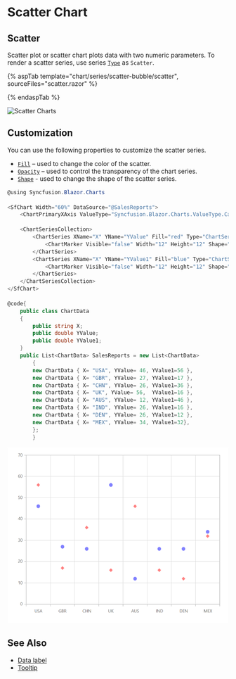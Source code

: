 # Scatter Chart

## Scatter

Scatter plot or scatter chart plots data with two numeric parameters. To render a scatter series, use series [`Type`](https://help.syncfusion.com/cr/blazor/Syncfusion.Blazor~Syncfusion.Blazor.Charts.ChartSeries~Type.html) as `Scatter`.

{% aspTab template="chart/series/scatter-bubble/scatter", sourceFiles="scatter.razor" %}

{% endaspTab %}

![Scatter Charts](../images/chart-types-images/scatter.png)

## Customization

You can use the following properties to customize the scatter series.

* [`Fill`](https://help.syncfusion.com/cr/blazor/Syncfusion.Blazor~Syncfusion.Blazor.Charts.ChartSeries~Fill.html) – used to change the color of the scatter.
* [`Opacity`](https://help.syncfusion.com/cr/blazor/Syncfusion.Blazor.Charts.ChartSeries.html#Syncfusion_Blazor_Charts_ChartSeries_Opacity) – used to control the transparency of the chart series.
* [`Shape`](https://help.syncfusion.com/cr/blazor/Syncfusion.Blazor.Charts.ChartIndicator.html#Syncfusion_Blazor_Charts_ChartIndicator_Type) - used to change the shape of the scatter series.

```csharp
@using Syncfusion.Blazor.Charts

<SfChart Width="60%" DataSource="@SalesReports">
    <ChartPrimaryXAxis ValueType="Syncfusion.Blazor.Charts.ValueType.Category"></ChartPrimaryXAxis>

    <ChartSeriesCollection>
        <ChartSeries XName="X" YName="YValue" Fill="red" Type="ChartSeriesType.Scatter">
            <ChartMarker Visible="false" Width="12" Height="12" Shape="ChartShape.Diamond"></ChartMarker>
        </ChartSeries>
        <ChartSeries XName="X" YName="YValue1" Fill="blue" Type="ChartSeriesType.Scatter">
            <ChartMarker Visible="false" Width="12" Height="12" Shape="ChartShape.Pentagon"></ChartMarker>
        </ChartSeries>
    </ChartSeriesCollection>
</SfChart>

@code{
    public class ChartData
    {
        public string X;
        public double YValue;
        public double YValue1;
    }
    public List<ChartData> SalesReports = new List<ChartData>
        {
        new ChartData { X= "USA", YValue= 46, YValue1=56 },
        new ChartData { X= "GBR", YValue= 27, YValue1=17 },
        new ChartData { X= "CHN", YValue= 26, YValue1=36 },
        new ChartData { X= "UK", YValue= 56,  YValue1=16 },
        new ChartData { X= "AUS", YValue= 12, YValue1=46 },
        new ChartData { X= "IND", YValue= 26, YValue1=16 },
        new ChartData { X= "DEN", YValue= 26, YValue1=12 },
        new ChartData { X= "MEX", YValue= 34, YValue1=32},
        };
        }

```

![Custom Scatter Charts](../images/chart-types-images/custom-scatter.png)

## See Also

* [Data label](../data-labels)
* [Tooltip](../tool-tip)